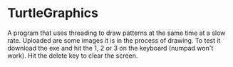 # TurtleGraphics
A program that uses threading to draw patterns at the same time at a slow rate. Uploaded are some images it is in the process of drawing. To test it download the exe and hit the 1, 2 or 3 on the keyboard (numpad won't work). Hit the delete key to clear the screen.
